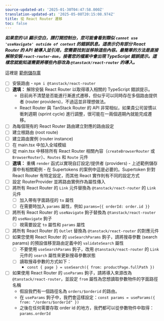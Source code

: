 ```yaml
---
source-updated-at: '2025-01-30T04:47:58.000Z'
translation-updated-at: '2025-05-08T20:15:08.974Z'
title: 從 React Router 遷移
toc: false
---
```


**_如果您的 UI 顯示空白，請打開控制台，您可能會看到類似 `cannot use 'useNavigate' outside of context` 的錯誤訊息。這表示仍有部分 React Router 的 API 被導入並引用，您需要找到並移除這些內容。最簡單的方法是直接解除安裝 `react-router-dom`，接著您的檔案中會出現 TypeScript 錯誤提示。這樣您就能知道需要將哪些內容改為 `@tanstack/react-router` 的導入。_**

這裡是 [範例儲存庫](https://github.com/Benanna2019/SickFitsForEveryone/tree/migrate-to-tanstack/router/React-Router)

- [ ] 安裝路由 - `npm i @tanstack/react-router`
- [ ] **選填：** 解除安裝 React Router 以取得導入相關的 TypeScript 錯誤提示。
  - 目前尚不清楚是否能進行漸進式遷移，但似乎可以同時存在多個路由提供者 (router providers)，不過這並非理想做法。
  - React Router 與 TanStack Router 的 API 非常相似，如果貴公司習慣以衝刺週期 (sprint cycle) 進行調整，很可能在一兩個週期內就能完成遷移。
- [ ] 為每個現有的 React Router 路由建立對應的路由設定
- [ ] 建立根路由 (root route)
- [ ] 建立路由實例 (router instance)
- [ ] 在 main.tsx 中加入全域模組
- [ ] 從 main.tsx 中移除所有 React Router 相關內容（`createBrowserRouter` 或 `BrowserRouter`）、`Routes` 和 `Route` 元件
- [ ] **選填：** 重構 `render` 函式以實現自訂設定/提供者 (providers) - 上述範例儲存庫中有相關範例 - 在 Supertokens 的案例中這是必要的。Supertoken 針對 React Router 有特定設定，而其他 React 實作則有不同的設定方式
- [ ] 設定 RouterProvider 並將路由實例作為屬性傳入
- [ ] 將所有 React Router 的 `Link` 元件替換為 `@tanstack/react-router` 的 `Link` 元件
  - [ ] 加入帶有字面路徑的 `to` 屬性
  - [ ] 在需要時加入 `params` 屬性，例如 `params={{ orderId: order.id }}`
- [ ] 將所有 React Router 的 `useNavigate` 鉤子替換為 `@tanstack/react-router` 的 `useNavigate` 鉤子
  - [ ] 視需要設定 `to` 屬性和 `params` 屬性
- [ ] 將所有 React Router 的 `Outlet` 替換為 `@tanstack/react-router` 的對應元件
- [ ] 如果您使用 React Router 的 `useSearchParams` 鉤子，請將搜尋參數 (search params) 的預設值移至路由定義中的 `validateSearch` 屬性
  - [ ] 不要使用 `useSearchParams` 鉤子，改用 `@tanstack/react-router` 的 `Link` 元件的 `search` 屬性來更新搜尋參數狀態
  - [ ] 讀取搜尋參數的方式如下：
    - `const { page } = useSearch({ from: productPage.fullPath })`
- [ ] 如果使用 React Router 的 `useParams` 鉤子，請將導入來源改為 `@tanstack/react-router`，並設定 `from` 屬性為您想讀取參數物件的字面路徑名稱
  - 假設我們有一個路徑名為 `orders/$orderid` 的路由。
  - 在 `useParams` 鉤子中，我們會這樣設定：`const params = useParams({ from: "/orders/$orderId" })`
  - 之後在任何需要存取 order id 的地方，我們都可以從參數物件中取得：`params.orderId`

